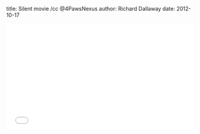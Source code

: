 title: Silent movie /cc @4PawsNexus
author: Richard Dallaway
date: 2012-10-17

<iframe src="//player.vimeo.com/video/76710965" width="500" height="281" frameborder="0" webkitallowfullscreen mozallowfullscreen allowfullscreen></iframe>
